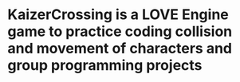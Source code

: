 # KaizerCrossing is a LOVE Engine game to practice coding collision and movement of characters and group programming projects
